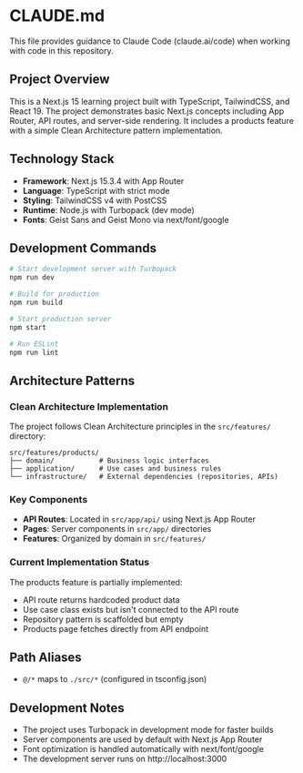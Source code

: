 # CLAUDE.md

This file provides guidance to Claude Code (claude.ai/code) when working with code in this repository.

## Project Overview

This is a Next.js 15 learning project built with TypeScript, TailwindCSS, and React 19. The project demonstrates basic Next.js concepts including App Router, API routes, and server-side rendering. It includes a products feature with a simple Clean Architecture pattern implementation.

## Technology Stack

- **Framework**: Next.js 15.3.4 with App Router
- **Language**: TypeScript with strict mode
- **Styling**: TailwindCSS v4 with PostCSS
- **Runtime**: Node.js with Turbopack (dev mode)
- **Fonts**: Geist Sans and Geist Mono via next/font/google

## Development Commands

```bash
# Start development server with Turbopack
npm run dev

# Build for production
npm run build

# Start production server
npm start

# Run ESLint
npm run lint
```

## Architecture Patterns

### Clean Architecture Implementation
The project follows Clean Architecture principles in the `src/features/` directory:

```
src/features/products/
├── domain/           # Business logic interfaces
├── application/      # Use cases and business rules
└── infrastructure/   # External dependencies (repositories, APIs)
```

### Key Components

- **API Routes**: Located in `src/app/api/` using Next.js App Router
- **Pages**: Server components in `src/app/` directories
- **Features**: Organized by domain in `src/features/`

### Current Implementation Status

The products feature is partially implemented:
- API route returns hardcoded product data
- Use case class exists but isn't connected to the API route
- Repository pattern is scaffolded but empty
- Products page fetches directly from API endpoint

## Path Aliases

- `@/*` maps to `./src/*` (configured in tsconfig.json)

## Development Notes

- The project uses Turbopack in development mode for faster builds
- Server components are used by default with Next.js App Router
- Font optimization is handled automatically with next/font/google
- The development server runs on http://localhost:3000